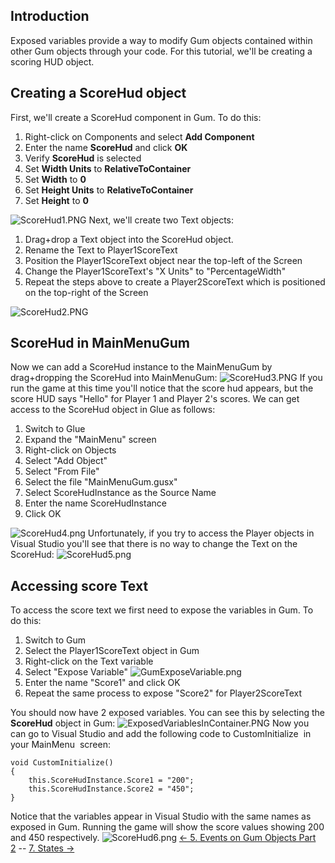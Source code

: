 ## Introduction

Exposed variables provide a way to modify Gum objects contained within other Gum objects through your code. For this tutorial, we'll be creating a scoring HUD object.

## Creating a ScoreHud object

First, we'll create a ScoreHud component in Gum. To do this:

1.  Right-click on Components and select **Add Component**
2.  Enter the name **ScoreHud** and click **OK**
3.  Verify **ScoreHud** is selected
4.  Set **Width Units** to **RelativeToContainer**
5.  Set **Width** to **0**
6.  Set **Height Units** to **RelativeToContainer**
7.  Set **Height** to **0**

![ScoreHud1.PNG](/media/migrated_media-ScoreHud1.PNG) Next, we'll create two Text objects:

1.  Drag+drop a Text object into the ScoreHud object.
2.  Rename the Text to Player1ScoreText
3.  Position the Player1ScoreText object near the top-left of the Screen
4.  Change the Player1ScoreText's "X Units" to "PercentageWidth"
5.  Repeat the steps above to create a Player2ScoreText which is positioned on the top-right of the Screen

![ScoreHud2.PNG](/media/migrated_media-ScoreHud2.PNG)

## ScoreHud in MainMenuGum

Now we can add a ScoreHud instance to the MainMenuGum by drag+dropping the ScoreHud into MainMenuGum: ![ScoreHud3.PNG](/media/migrated_media-ScoreHud3.PNG) If you run the game at this time you'll notice that the score hud appears, but the score HUD says "Hello" for Player 1 and Player 2's scores. We can get access to the ScoreHud object in Glue as follows:

1.  Switch to Glue
2.  Expand the "MainMenu" screen
3.  Right-click on Objects
4.  Select "Add Object"
5.  Select "From File"
6.  Select the file "MainMenuGum.gusx"
7.  Select ScoreHudInstance as the Source Name
8.  Enter the name ScoreHudInstance
9.  Click OK

![ScoreHud4.png](/media/migrated_media-ScoreHud4.png) Unfortunately, if you try to access the Player objects in Visual Studio you'll see that there is no way to change the Text on the ScoreHud: ![ScoreHud5.png](/media/migrated_media-ScoreHud5.png)

## Accessing score Text

To access the score text we first need to expose the variables in Gum. To do this:

1.  Switch to Gum
2.  Select the Player1ScoreText object in Gum
3.  Right-click on the Text variable
4.  Select "Expose Variable" ![GumExposeVariable.png](/media/migrated_media-GumExposeVariable.png)
5.  Enter the name "Score1" and click OK
6.  Repeat the same process to expose "Score2" for Player2ScoreText

You should now have 2 exposed variables. You can see this by selecting the **ScoreHud** object in Gum: ![ExposedVariablesInContainer.PNG](/media/migrated_media-ExposedVariablesInContainer.PNG) Now you can go to Visual Studio and add the following code to CustomInitialize  in your MainMenu  screen:

    void CustomInitialize()
    {
        this.ScoreHudInstance.Score1 = "200";
        this.ScoreHudInstance.Score2 = "450";
    }

Notice that the variables appear in Visual Studio with the same names as exposed in Gum. Running the game will show the score values showing 200 and 450 respectively. ![ScoreHud6.png](/media/migrated_media-ScoreHud6.png) [\<- 5. Events on Gum Objects Part 2](/documentation/tools/gum/gum-tutorials/5-events-on-gum-objects-part-2.md) -- [7. States -\>](/documentation/tools/gum/gum-tutorials/tutorials-gum-states.md)
